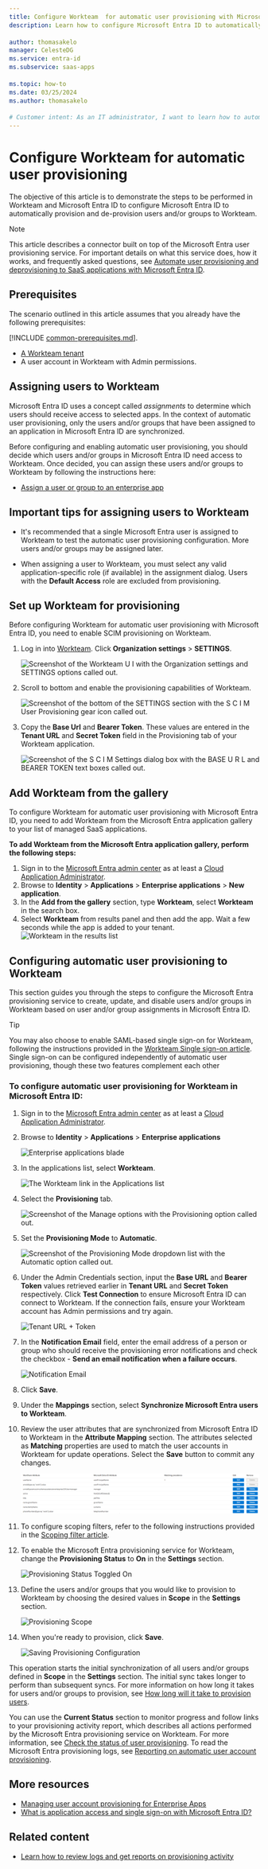 ```yaml
---
title: Configure Workteam  for automatic user provisioning with Microsoft Entra ID
description: Learn how to configure Microsoft Entra ID to automatically provision and de-provision user accounts to Workteam.

author: thomasakelo
manager: CelesteDG
ms.service: entra-id
ms.subservice: saas-apps

ms.topic: how-to
ms.date: 03/25/2024
ms.author: thomasakelo

# Customer intent: As an IT administrator, I want to learn how to automatically provision and deprovision user accounts from Microsoft Entra ID to Workteam so that I can streamline the user management process and ensure that users have the appropriate access to Workteam.
---
```


# Configure Workteam  for automatic user provisioning

The objective of this article is to demonstrate the steps to be performed in Workteam  and Microsoft Entra ID to configure Microsoft Entra ID to automatically provision and de-provision users and/or groups to Workteam.

> [!NOTE]
> This article describes a connector built on top of the Microsoft Entra user provisioning service. For important details on what this service does, how it works, and frequently asked questions, see [Automate user provisioning and deprovisioning to SaaS applications with Microsoft Entra ID](~/identity/app-provisioning/user-provisioning.md).
>

## Prerequisites

The scenario outlined in this article assumes that you already have the following prerequisites:

[!INCLUDE [common-prerequisites.md](~/identity/saas-apps/includes/common-prerequisites.md)].
* [A Workteam tenant](https://workte.am/pricing.html)
* A user account in Workteam  with Admin permissions.

## Assigning users to Workteam 

Microsoft Entra ID uses a concept called *assignments* to determine which users should receive access to selected apps. In the context of automatic user provisioning, only the users and/or groups that have been assigned to an application in Microsoft Entra ID are synchronized.

Before configuring and enabling automatic user provisioning, you should decide which users and/or groups in Microsoft Entra ID need access to Workteam. Once decided, you can assign these users and/or groups to Workteam  by following the instructions here:
* [Assign a user or group to an enterprise app](~/identity/enterprise-apps/assign-user-or-group-access-portal.md)

## Important tips for assigning users to Workteam 

* It's recommended that a single Microsoft Entra user is assigned to Workteam  to test the automatic user provisioning configuration. More users and/or groups may be assigned later.

* When assigning a user to Workteam, you must select any valid application-specific role (if available) in the assignment dialog. Users with the **Default Access** role are excluded from provisioning.

## Set up Workteam  for provisioning

Before configuring Workteam  for automatic user provisioning with Microsoft Entra ID, you need to enable SCIM provisioning on Workteam.

1. Log in into [Workteam](https://app.workte.am/account/signin). Click **Organization settings** > **SETTINGS**.

	![Screenshot of the Workteam U I with the Organization settings and SETTINGS options called out.](media/workteam-provisioning-tutorial/settings.png)

2. Scroll to bottom and enable the provisioning capabilities of Workteam.

	![Screenshot of the bottom of the SETTINGS section with the S C I M User Provisioning gear icon called out.](media/workteam-provisioning-tutorial/icon.png)

3. Copy the **Base Url** and **Bearer Token**. These values are entered in the **Tenant URL** and **Secret Token** field in the Provisioning tab of your Workteam application.

	![Screenshot of the S C I M Settings dialog box with the BASE U R L and BEARER TOKEN text boxes called out.](media/workteam-provisioning-tutorial/scim.png)


## Add Workteam  from the gallery

To configure Workteam  for automatic user provisioning with Microsoft Entra ID, you need to add Workteam  from the Microsoft Entra application gallery to your list of managed SaaS applications.

**To add Workteam  from the Microsoft Entra application gallery, perform the following steps:**

1. Sign in to the [Microsoft Entra admin center](https://entra.microsoft.com) as at least a [Cloud Application Administrator](~/identity/role-based-access-control/permissions-reference.md#cloud-application-administrator).
1. Browse to **Identity** > **Applications** > **Enterprise applications** > **New application**.
1. In the **Add from the gallery** section, type **Workteam**, select **Workteam** in the search box.
1. Select **Workteam** from results panel and then add the app. Wait a few seconds while the app is added to your tenant.
	![Workteam  in the results list](common/search-new-app.png)

## Configuring automatic user provisioning to Workteam  

This section guides you through the steps to configure the Microsoft Entra provisioning service to create, update, and disable users and/or groups in Workteam  based on user and/or group assignments in Microsoft Entra ID.

> [!TIP]
> You may also choose to enable SAML-based single sign-on for Workteam, following the instructions provided in the [Workteam Single sign-on  article](workteam-tutorial.md). Single sign-on can be configured independently of automatic user provisioning, though these two features complement each other

<a name='to-configure-automatic-user-provisioning-for-workteam--in-azure-ad'></a>

### To configure automatic user provisioning for Workteam  in Microsoft Entra ID:

1. Sign in to the [Microsoft Entra admin center](https://entra.microsoft.com) as at least a [Cloud Application Administrator](~/identity/role-based-access-control/permissions-reference.md#cloud-application-administrator).
1. Browse to **Identity** > **Applications** > **Enterprise applications**

	![Enterprise applications blade](common/enterprise-applications.png)

1. In the applications list, select **Workteam**.

	![The Workteam  link in the Applications list](common/all-applications.png)

3. Select the **Provisioning** tab.

	![Screenshot of the Manage options with the Provisioning option called out.](common/provisioning.png)

4. Set the **Provisioning Mode** to **Automatic**.

	![Screenshot of the Provisioning Mode dropdown list with the Automatic option called out.](common/provisioning-automatic.png)

5. Under the Admin Credentials section, input the **Base URL** and **Bearer Token** values retrieved earlier in **Tenant URL** and **Secret Token** respectively. Click **Test Connection** to ensure Microsoft Entra ID can connect to Workteam. If the connection fails, ensure your Workteam account has Admin permissions and try again.

	![Tenant URL + Token](common/provisioning-testconnection-tenanturltoken.png)

6. In the **Notification Email** field, enter the email address of a person or group who should receive the provisioning error notifications and check the checkbox - **Send an email notification when a failure occurs**.

	![Notification Email](common/provisioning-notification-email.png)

7. Click **Save**.

8. Under the **Mappings** section, select **Synchronize Microsoft Entra users to Workteam**.

9. Review the user attributes that are synchronized from Microsoft Entra ID to Workteam  in the **Attribute Mapping** section. The attributes selected as **Matching** properties are used to match the user accounts in Workteam  for update operations. Select the **Save** button to commit any changes.

	![Workteam  User Attributes](media/workteam-provisioning-tutorial/userattribute.png)

11. To configure scoping filters, refer to the following instructions provided in the [Scoping filter  article](~/identity/app-provisioning/define-conditional-rules-for-provisioning-user-accounts.md).

12. To enable the Microsoft Entra provisioning service for Workteam, change the **Provisioning Status** to **On** in the **Settings** section.

	![Provisioning Status Toggled On](common/provisioning-toggle-on.png)

13. Define the users and/or groups that you would like to provision to Workteam  by choosing the desired values in **Scope** in the **Settings** section.

	![Provisioning Scope](common/provisioning-scope.png)

14. When you're ready to provision, click **Save**.

	![Saving Provisioning Configuration](common/provisioning-configuration-save.png)

This operation starts the initial synchronization of all users and/or groups defined in **Scope** in the **Settings** section. The initial sync takes longer to perform than subsequent syncs. For more information on how long it takes for users and/or groups to provision, see [How long will it take to provision users](~/identity/app-provisioning/application-provisioning-when-will-provisioning-finish-specific-user.md#how-long-will-it-take-to-provision-users).

You can use the **Current Status** section to monitor progress and follow links to your provisioning activity report, which describes all actions performed by the Microsoft Entra provisioning service on Workteam. For more information, see [Check the status of user provisioning](~/identity/app-provisioning/application-provisioning-when-will-provisioning-finish-specific-user.md). To read the Microsoft Entra provisioning logs, see [Reporting on automatic user account provisioning](~/identity/app-provisioning/check-status-user-account-provisioning.md).

## More resources

* [Managing user account provisioning for Enterprise Apps](~/identity/app-provisioning/configure-automatic-user-provisioning-portal.md)
* [What is application access and single sign-on with Microsoft Entra ID?](~/identity/enterprise-apps/what-is-single-sign-on.md)

## Related content

* [Learn how to review logs and get reports on provisioning activity](~/identity/app-provisioning/check-status-user-account-provisioning.md)

